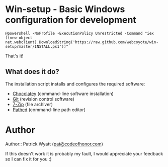 # Win-setup - Basic Windows configuration for development 

    @powershell -NoProfile -ExecutionPolicy Unrestricted -Command "iex ((new-object net.webclient).DownloadString('https://raw.github.com/webcoyote/win-setup/master/INSTALL.ps1'))"

That's it!

## What does it do?

The installation script installs and configures the required software:

* [Chocolatey](http://chocolatey.org/) (command-line software installation)
* [Git](http://git-scm.com/) (revision control software)
* [7-Zip](http://www.7-zip.org/) (file archiver)
* [Pathed](http://code.google.com/p/pathed/) (command-line path editor)

# Author

Author:: Patrick Wyatt (pat@codeofhonor.com)

If this doesn't work it is probably my fault, I would appreciate your feedback so I can fix it for you :)
